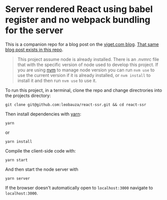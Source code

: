 # Server rendered React using babel register and no webpack bundling for the server

This is a companion repo for a blog post on the [viget.com blog]([https://www.viget.com/articles/](https://www.viget.com/articles/how-do-i-server-side-render-my-sweet-counter-component/)). [That same blog post exists in this repo](https://github.com/leobauza/react-ssr/blob/react-ssr-wo-webpack/BLOGPOST.md).

> This project assume node is already installed. There is an .nvmrc file that with the specific version of node used to develop this project. If you are using [nvm](https://github.com/creationix/nvm) to manage node version you can run `nvm use` to use the current version if it is already installed, or `nvm install` to install it and then run `nvm use` to use it.

To run this project, in a terminal, clone the repo and change directrories into the projects directory:

```
git clone git@github.com:leobauza/react-ssr.git && cd react-ssr
```

Then install dependencies with [yarn](https://yarnpkg.com/en/):

```
yarn
```

or

```
yarn install
```

Compile the client-side code with:

```
yarn start
```

And then start the node server with

```
yarn server
```

If the browser doesn't automatically open to `localhost:3000` navigate to `localhost:3000`.
